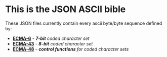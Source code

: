 # This is the JSON ASCII bible

These JSON files currently contain every ascii byte/byte sequence defined by:
- [**ECMA-6**](http://www.ecma-international.org/publications/files/ECMA-ST/Ecma-006.pdf) - _**7-bit** coded character set_
- [**ECMA-43**](http://www.ecma-international.org/publications/files/ECMA-ST/Ecma-043.pdf) - _**8-bit** coded character set_
- [**ECMA-48**](http://www.ecma-international.org/publications/files/ECMA-ST/Ecma-048.pdf) - _**control functions** for coded character sets_
